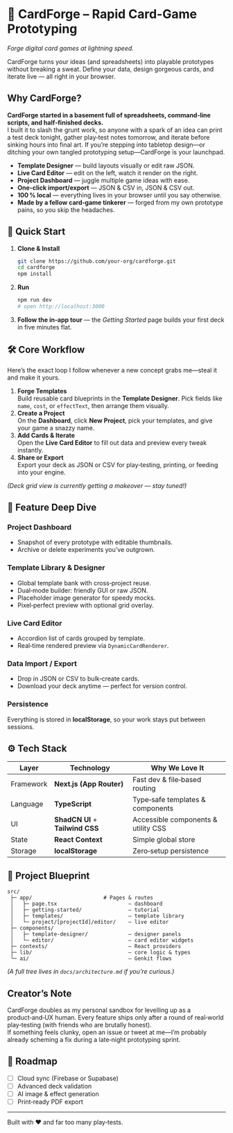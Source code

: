 

# 🎴 CardForge – Rapid Card-Game Prototyping

*Forge digital card games at lightning speed.*


CardForge turns your ideas (and spreadsheets) into playable prototypes without breaking a sweat. Define your data, design gorgeous cards, and iterate live — all right in your browser.

## Why CardForge?

**CardForge started in a basement full of spreadsheets, command‑line scripts, and half‑finished decks.**  
I built it to slash the grunt work, so anyone with a spark of an idea can print a test deck tonight, gather play‑test notes tomorrow, and iterate before sinking hours into final art. If you’re stepping into tabletop design—or ditching your own tangled prototyping setup—CardForge is your launchpad.

- **Template Designer** — build layouts visually or edit raw JSON.
- **Live Card Editor** — edit on the left, watch it render on the right.
- **Project Dashboard** — juggle multiple game ideas with ease.
- **One-click import/export** — JSON & CSV in, JSON & CSV out.
- **100 % local** — everything lives in your browser until you say otherwise.
- **Made by a fellow card‑game tinkerer** — forged from my own prototype pains, so you skip the headaches.

## 🚀 Quick Start
1. **Clone & Install**  
   ```bash
   git clone https://github.com/your-org/cardforge.git
   cd cardforge
   npm install
   ```
2. **Run**  
   ```bash
   npm run dev
   # open http://localhost:3000
   ```
3. **Follow the in‑app tour** — the *Getting Started* page builds your first deck in five minutes flat.

## 🛠️ Core Workflow

Here’s the exact loop I follow whenever a new concept grabs me—steal it and make it yours.

1. **Forge Templates**  
   Build reusable card blueprints in the **Template Designer**. Pick fields like `name`, `cost`, or `effectText`, then arrange them visually.
2. **Create a Project**  
   On the **Dashboard**, click **New Project**, pick your templates, and give your game a snazzy name.
3. **Add Cards & Iterate**  
   Open the **Live Card Editor** to fill out data and preview every tweak instantly.
4. **Share or Export**  
   Export your deck as JSON or CSV for play‑testing, printing, or feeding into your engine.

*(Deck grid view is currently getting a makeover — stay tuned!)*

## 🧩 Feature Deep Dive

### Project Dashboard
- Snapshot of every prototype with editable thumbnails.
- Archive or delete experiments you’ve outgrown.

### Template Library & Designer
- Global template bank with cross‑project reuse.
- Dual‑mode builder: friendly GUI or raw JSON.
- Placeholder image generator for speedy mocks.
- Pixel‑perfect preview with optional grid overlay.

### Live Card Editor
- Accordion list of cards grouped by template.
- Real‑time rendered preview via `DynamicCardRenderer`.

### Data Import / Export
- Drop in JSON or CSV to bulk‑create cards.
- Download your deck anytime — perfect for version control.

### Persistence
Everything is stored in **localStorage**, so your work stays put between sessions.

## ⚙️ Tech Stack

| Layer      | Technology                       | Why We Love It                        |
|------------|----------------------------------|---------------------------------------|
| Framework  | **Next.js (App Router)**         | Fast dev & file‑based routing         |
| Language   | **TypeScript**                   | Type‑safe templates & components      |
| UI         | **ShadCN UI** + **Tailwind CSS** | Accessible components & utility CSS   |
| State      | **React Context**                | Simple global store                   |
| Storage    | **localStorage**                 | Zero‑setup persistence                |

## 📂 Project Blueprint

```
src/
 ├─ app/                       # Pages & routes
 │   ├─ page.tsx                       – dashboard
 │   ├─ getting-started/               – tutorial
 │   ├─ templates/                     – template library
 │   └─ project/[projectId]/editor/    – live editor
 ├─ components/
 │   ├─ template-designer/             – designer panels
 │   └─ editor/                        – card editor widgets
 ├─ contexts/                          – React providers
 ├─ lib/                               – core logic & types
 └─ ai/                                – Genkit flows
```

*(A full tree lives in `docs/architecture.md` if you’re curious.)*

## Creator’s Note

CardForge doubles as my personal sandbox for levelling up as a product‑and‑UX human. Every feature ships only after a round of real‑world play‑testing (with friends who are brutally honest).  
If something feels clunky, open an issue or tweet at me—I’m probably already scheming a fix during a late‑night prototyping sprint.

## 🌱 Roadmap
- [ ] Cloud sync (Firebase or Supabase)  
- [ ] Advanced deck validation  
- [ ] AI image & effect generation  
- [ ] Print‑ready PDF export  

---

Built with ❤️ and far too many play‑tests.
